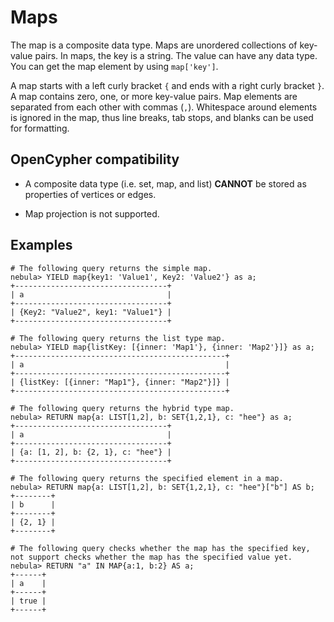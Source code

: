 # Maps

The map is a composite data type. Maps are unordered collections of key-value pairs. In maps, the key is a string. The value can have any data type. You can get the map element by using `map['key']`.

A map starts with a left curly bracket `{` and ends with a right curly bracket `}`. A map contains zero, one, or more key-value pairs. Map elements are separated from each other with commas (`,`). Whitespace around elements is ignored in the map, thus line breaks, tab stops, and blanks can be used for formatting.

## OpenCypher compatibility

- A composite data type (i.e. set, map, and list) **CANNOT** be stored as properties of vertices or edges.

- Map projection is not supported.

## Examples

```ngql
# The following query returns the simple map.
nebula> YIELD map{key1: 'Value1', Key2: 'Value2'} as a;
+----------------------------------+
| a                                |
+----------------------------------+
| {Key2: "Value2", key1: "Value1"} |
+----------------------------------+

# The following query returns the list type map.
nebula> YIELD map{listKey: [{inner: 'Map1'}, {inner: 'Map2'}]} as a;
+-----------------------------------------------+
| a                                             |
+-----------------------------------------------+
| {listKey: [{inner: "Map1"}, {inner: "Map2"}]} |
+-----------------------------------------------+

# The following query returns the hybrid type map.
nebula> RETURN map{a: LIST[1,2], b: SET{1,2,1}, c: "hee"} as a;
+----------------------------------+
| a                                |
+----------------------------------+
| {a: [1, 2], b: {2, 1}, c: "hee"} |
+----------------------------------+

# The following query returns the specified element in a map.
nebula> RETURN map{a: LIST[1,2], b: SET{1,2,1}, c: "hee"}["b"] AS b;
+--------+
| b      |
+--------+
| {2, 1} |
+--------+

# The following query checks whether the map has the specified key, not support checks whether the map has the specified value yet.
nebula> RETURN "a" IN MAP{a:1, b:2} AS a;
+------+
| a    |
+------+
| true |
+------+
```